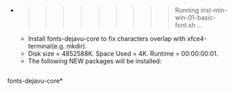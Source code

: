 * >>>>>>>>> Running inst-min-win-01-basic-font.sh ...
  * Install fonts-dejavu-core to fix characters overlap with xfce4-terminal(e.g. mkdir).
  * Disk size = 4852588K. Space Used = 4K. Runtime = 00:00:00:01.
  * The following NEW packages will be installed:
  ```bash
fonts-dejavu-core*
  ```
